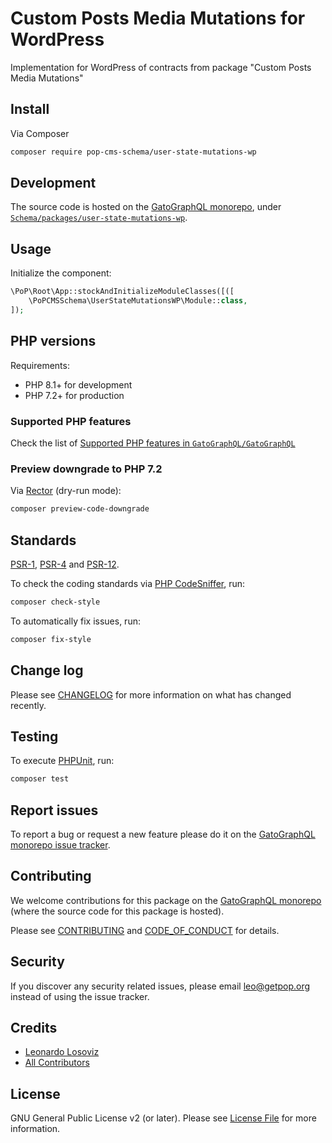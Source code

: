 # Custom Posts Media Mutations for WordPress

<!--
[![Build Status][ico-travis]][link-travis]
[![Quality Score][ico-code-quality]][link-code-quality]
[![Software License][ico-license]](LICENSE.md)
[![Latest Version on Packagist][ico-version]][link-packagist]
[![Coverage Status][ico-scrutinizer]][link-scrutinizer]
[![Total Downloads][ico-downloads]][link-downloads]
-->

Implementation for WordPress of contracts from package "Custom Posts Media Mutations"

## Install

Via Composer

``` bash
composer require pop-cms-schema/user-state-mutations-wp
```

## Development

The source code is hosted on the [GatoGraphQL monorepo](https://github.com/GatoGraphQL/GatoGraphQL), under [`Schema/packages/user-state-mutations-wp`](https://github.com/GatoGraphQL/GatoGraphQL/tree/master/layers/Schema/packages/user-state-mutations-wp).

## Usage

Initialize the component:

``` php
\PoP\Root\App::stockAndInitializeModuleClasses([([
    \PoPCMSSchema\UserStateMutationsWP\Module::class,
]);
```

## PHP versions

Requirements:

- PHP 8.1+ for development
- PHP 7.2+ for production

### Supported PHP features

Check the list of [Supported PHP features in `GatoGraphQL/GatoGraphQL`](https://github.com/GatoGraphQL/GatoGraphQL/blob/master/docs/supported-php-features.md)

### Preview downgrade to PHP 7.2

Via [Rector](https://github.com/rectorphp/rector) (dry-run mode):

```bash
composer preview-code-downgrade
```

## Standards

[PSR-1](https://www.php-fig.org/psr/psr-1), [PSR-4](https://www.php-fig.org/psr/psr-4) and [PSR-12](https://www.php-fig.org/psr/psr-12).

To check the coding standards via [PHP CodeSniffer](https://github.com/squizlabs/PHP_CodeSniffer), run:

``` bash
composer check-style
```

To automatically fix issues, run:

``` bash
composer fix-style
```

## Change log

Please see [CHANGELOG](CHANGELOG.md) for more information on what has changed recently.

## Testing

To execute [PHPUnit](https://phpunit.de/), run:

``` bash
composer test
```

## Report issues

To report a bug or request a new feature please do it on the [GatoGraphQL monorepo issue tracker](https://github.com/GatoGraphQL/GatoGraphQL/issues).

## Contributing

We welcome contributions for this package on the [GatoGraphQL monorepo](https://github.com/GatoGraphQL/GatoGraphQL) (where the source code for this package is hosted).

Please see [CONTRIBUTING](CONTRIBUTING.md) and [CODE_OF_CONDUCT](CODE_OF_CONDUCT.md) for details.

## Security

If you discover any security related issues, please email leo@getpop.org instead of using the issue tracker.

## Credits

- [Leonardo Losoviz][link-author]
- [All Contributors][link-contributors]

## License

GNU General Public License v2 (or later). Please see [License File](LICENSE.md) for more information.

[ico-version]: https://img.shields.io/packagist/v/pop-cms-schema/user-state-mutations-wp.svg?style=flat-square
[ico-license]: https://img.shields.io/badge/license-GPLv2-brightgreen.svg?style=flat-square
[ico-travis]: https://img.shields.io/travis/pop-cms-schema/user-state-mutations-wp/master.svg?style=flat-square
[ico-scrutinizer]: https://img.shields.io/scrutinizer/coverage/g/pop-cms-schema/user-state-mutations-wp.svg?style=flat-square
[ico-code-quality]: https://img.shields.io/scrutinizer/g/pop-cms-schema/user-state-mutations-wp.svg?style=flat-square
[ico-downloads]: https://img.shields.io/packagist/dt/pop-cms-schema/user-state-mutations-wp.svg?style=flat-square

[link-packagist]: https://packagist.org/packages/pop-cms-schema/user-state-mutations-wp
[link-travis]: https://travis-ci.org/pop-cms-schema/user-state-mutations-wp
[link-scrutinizer]: https://scrutinizer-ci.com/g/pop-cms-schema/user-state-mutations-wp/code-structure
[link-code-quality]: https://scrutinizer-ci.com/g/pop-cms-schema/user-state-mutations-wp
[link-downloads]: https://packagist.org/packages/pop-cms-schema/user-state-mutations-wp
[link-author]: https://github.com/leoloso
[link-contributors]: ../../../../../../contributors
